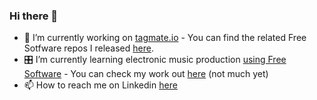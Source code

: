 ### Hi there 👋

- 🔭 I’m currently working on [tagmate.io](https://tagmate.io) - You can find the related Free Sotfware repos I released [here](https://github.com/tagmate/).
- 🎛 I’m currently learning electronic music production [using Free Software](https://www.youtube.com/channel/UCAYKj_peyESIMDp5LtHlH2A) - You can check my work out [here](soundcloud.com/sychedelix) (not much yet)
- 📫 How to reach me on Linkedin [here](https://www.linkedin.com/in/sychedelix/)

